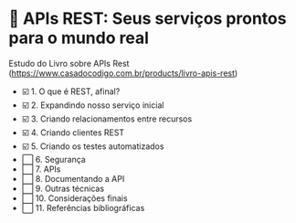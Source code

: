 # :blue_book: APIs REST: Seus serviços prontos para o mundo real

Estudo  do Livro sobre APIs Rest (https://www.casadocodigo.com.br/products/livro-apis-rest)

- :ballot_box_with_check: 1. O que é REST, afinal?
- :ballot_box_with_check: 2. Expandindo nosso serviço inicial
- :ballot_box_with_check: 3. Criando relacionamentos entre recursos
- :ballot_box_with_check: 4. Criando clientes REST
- :ballot_box_with_check: 5. Criando os testes automatizados
- :white_large_square: 6. Segurança
- :white_large_square: 7. APIs
- :white_large_square: 8. Documentando a API
- :white_large_square: 9. Outras técnicas
- :white_large_square: 10. Considerações finais
- :white_large_square: 11. Referências bibliográficas

